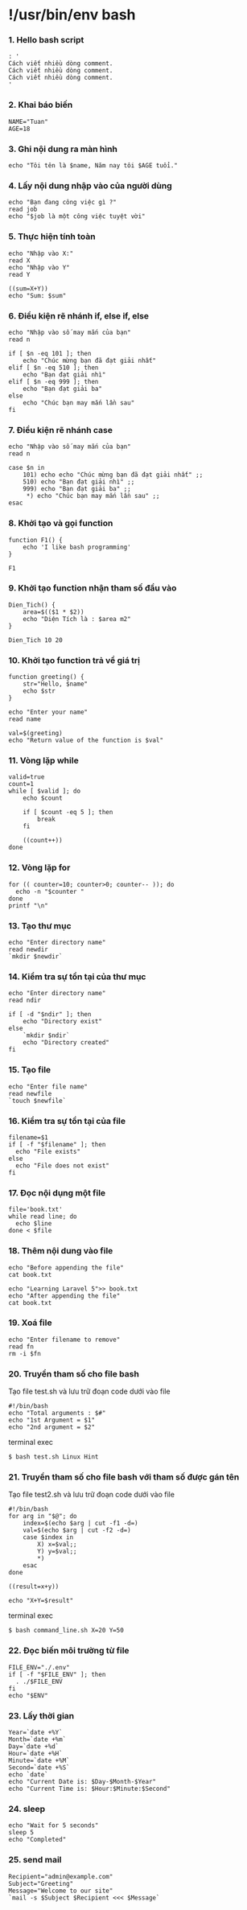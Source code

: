# !/usr/bin/env bash

### 1. Hello bash script

```shell
: '
Cách viết nhiều dòng comment.
Cách viết nhiều dòng comment.
Cách viết nhiều dòng comment.
'
```

### 2. Khai báo biến

```shell
NAME="Tuan"
AGE=18
```

### 3. Ghi nội dung ra màn hình

```shell
echo "Tôi tên là $name, Năm nay tôi $AGE tuổi."
```

### 4. Lấy nội dung nhập vào của người dùng

```shell
echo "Bạn đang công việc gì ?"
read job
echo "$job là một công việc tuyệt vời"
```

### 5. Thực hiện tính toàn

```shell
echo "Nhập vào X:"
read X
echo "Nhập vào Y"
read Y

((sum=X+Y))
echo "Sum: $sum"
```

### 6. Điều kiện rẽ nhánh if, else if, else

```shell
echo "Nhập vào số may mắn của bạn"
read n

if [ $n -eq 101 ]; then
    echo "Chúc mừng bạn đã đạt giải nhất"
elif [ $n -eq 510 ]; then
    echo "Bạn đạt giải nhì"
elif [ $n -eq 999 ]; then
    echo "Bạn đạt giải ba"
else
    echo "Chúc bạn may mắn lần sau"
fi
```

### 7. Điều kiện rẽ nhánh case

```shell
echo "Nhập vào số may mắn của bạn"
read n

case $n in
    101) echo echo "Chúc mừng bạn đã đạt giải nhất" ;;
    510) echo "Bạn đạt giải nhì" ;;
    999) echo "Bạn đạt giải ba" ;;
     *) echo "Chúc bạn may mắn lần sau" ;;
esac
```

### 8. Khởi tạo và gọi function

```shell
function F1() {
    echo 'I like bash programming'
}

F1
```

### 9. Khởi tạo function nhận tham số đầu vào

```shell
Dien_Tich() {
    area=$(($1 * $2))
    echo "Diện Tích là : $area m2"
}

Dien_Tich 10 20
```

### 10. Khởi tạo function trả về giá trị

```shell
function greeting() {
    str="Hello, $name"
    echo $str
}

echo "Enter your name"
read name

val=$(greeting)
echo "Return value of the function is $val"
```

### 11. Vòng lặp while

```shell
valid=true
count=1
while [ $valid ]; do
    echo $count

    if [ $count -eq 5 ]; then
        break
    fi

    ((count++))
done
```

### 12. Vòng lặp for

```shell
for (( counter=10; counter>0; counter-- )); do
  echo -n "$counter "
done
printf "\n"
```

### 13. Tạo thư mục

```shell
echo "Enter directory name"
read newdir
`mkdir $newdir`
```

### 14. Kiểm tra sự tồn tại của thư mục

```shell
echo "Enter directory name"
read ndir

if [ -d "$ndir" ]; then
    echo "Directory exist"
else
    `mkdir $ndir`
    echo "Directory created"
fi
```

### 15. Tạo file

```shell
echo "Enter file name"
read newfile
`touch $newfile`
```

### 16. Kiểm tra sự tồn tại của file

```shell
filename=$1
if [ -f "$filename" ]; then
  echo "File exists"
else
  echo "File does not exist"
fi
```

### 17. Đọc nội dụng một file

```shell
file='book.txt'
while read line; do
  echo $line
done < $file
```

### 18. Thêm nội dung vào file

```shell
echo "Before appending the file"
cat book.txt

echo "Learning Laravel 5">> book.txt
echo "After appending the file"
cat book.txt
```

### 19. Xoá file

```shell
echo "Enter filename to remove"
read fn
rm -i $fn
```

### 20. Truyền tham số cho file bash

Tạo file test.sh và lưu trữ đoạn code dưới vào file

```shell
#!/bin/bash
echo "Total arguments : $#"
echo "1st Argument = $1"
echo "2nd argument = $2"
```

terminal exec

```shell
$ bash test.sh Linux Hint
```

### 21. Truyền tham số cho file bash với tham số được gán tên

Tạo file test2.sh và lưu trữ đoạn code dưới vào file

```shell
#!/bin/bash
for arg in "$@"; do
    index=$(echo $arg | cut -f1 -d=)
    val=$(echo $arg | cut -f2 -d=)
    case $index in
        X) x=$val;;
        Y) y=$val;;
        *)
    esac
done

((result=x+y))

echo "X+Y=$result"
```

terminal exec

```shell
$ bash command_line.sh X=20 Y=50
```

### 22. Đọc biến môi trường từ file

```shell
FILE_ENV="./.env"
if [ -f "$FILE_ENV" ]; then
  . ./$FILE_ENV
fi
echo "$ENV"
```

### 23. Lấy thời gian

```shell
Year=`date +%Y`
Month=`date +%m`
Day=`date +%d`
Hour=`date +%H`
Minute=`date +%M`
Second=`date +%S`
echo `date`
echo "Current Date is: $Day-$Month-$Year"
echo "Current Time is: $Hour:$Minute:$Second"
```

### 24. sleep

```shell
echo "Wait for 5 seconds"
sleep 5
echo "Completed"
```

### 25. send mail

```shell
Recipient="admin@example.com"
Subject="Greeting"
Message="Welcome to our site"
`mail -s $Subject $Recipient <<< $Message`
```